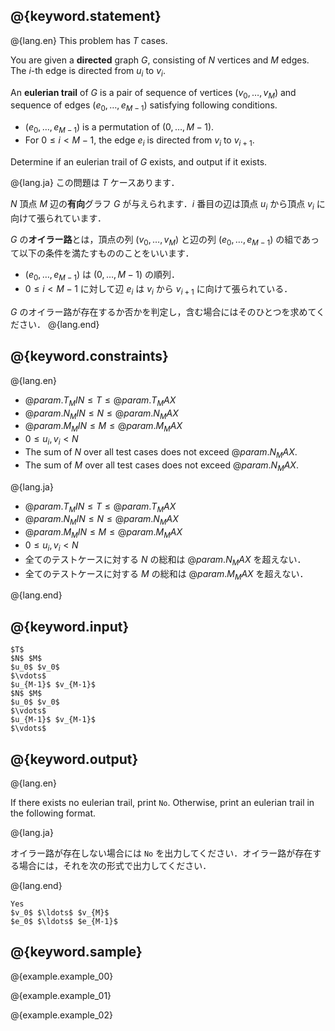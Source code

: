 ## @{keyword.statement}

@{lang.en}
This problem has $T$ cases. 

You are given a **directed** graph $G$, consisting of $N$ vertices and $M$ edges. The $i$-th edge is directed from $u_i$ to $v_i$. 

An **eulerian trail** of $G$ is a pair of sequence of vertices $(v_0,\ldots,v_M)$ and sequence of edges $(e_0,\ldots,e_{M-1})$ satisfying following conditions. 

- $(e_0,\ldots,e_{M-1})$ is a permutation of $(0, \ldots, M-1)$. 
- For $0\leq i < M-1$, the edge $e_i$ is directed from $v_i$ to $v_{i+1}$. 

Determine if an eulerian trail of $G$ exists, and output if it exists. 

@{lang.ja}
この問題は $T$ ケースあります．

$N$ 頂点 $M$ 辺の**有向**グラフ $G$ が与えられます．$i$ 番目の辺は頂点 $u_i$ から頂点 $v_i$ に向けて張られています．

$G$ の**オイラー路**とは，頂点の列 $(v_0,\ldots,v_{M})$ と辺の列 $(e_0,\ldots,e_{M-1})$ の組であって以下の条件を満たすもののことをいいます．

- $(e_0,\ldots,e_{M-1})$ は $(0, \ldots, M-1)$ の順列．
- $0\leq i < M-1$ に対して辺 $e_i$ は $v_i$ から $v_{i+1}$ に向けて張られている．

$G$ のオイラー路が存在するか否かを判定し，含む場合にはそのひとつを求めてください．
@{lang.end}


## @{keyword.constraints}
@{lang.en}

- $@{param.T_MIN} \leq T \leq @{param.T_MAX}$
- $@{param.N_MIN} \leq N \leq @{param.N_MAX}$
- $@{param.M_MIN} \leq M \leq @{param.M_MAX}$
- $0 \leq u_i, v_i \lt N$
- The sum of $N$ over all test cases does not exceed $@{param.N_MAX}$. 
- The sum of $M$ over all test cases does not exceed $@{param.N_MAX}$. 

@{lang.ja}

- $@{param.T_MIN} \leq T \leq @{param.T_MAX}$
- $@{param.N_MIN} \leq N \leq @{param.N_MAX}$
- $@{param.M_MIN} \leq M \leq @{param.M_MAX}$
- $0 \leq u_i, v_i \lt N$
- 全てのテストケースに対する $N$ の総和は $@{param.N_MAX}$ を超えない．
- 全てのテストケースに対する $M$ の総和は $@{param.M_MAX}$ を超えない．

@{lang.end}

## @{keyword.input}

~~~
$T$
$N$ $M$
$u_0$ $v_0$
$\vdots$
$u_{M-1}$ $v_{M-1}$
$N$ $M$
$u_0$ $v_0$
$\vdots$
$u_{M-1}$ $v_{M-1}$
$\vdots$
~~~

## @{keyword.output}

@{lang.en}

If there exists no eulerian trail, print `No`. Otherwise, print an eulerian trail in the following format. 

@{lang.ja}

オイラー路が存在しない場合には `No` を出力してください．オイラー路が存在する場合には，それを次の形式で出力してください．

@{lang.end}

~~~
Yes
$v_0$ $\ldots$ $v_{M}$
$e_0$ $\ldots$ $e_{M-1}$
~~~

## @{keyword.sample}

@{example.example_00}

@{example.example_01}

@{example.example_02}
